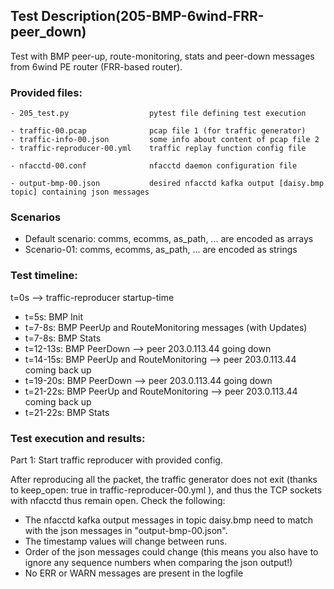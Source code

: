 ## Test Description(205-BMP-6wind-FRR-peer_down)

Test with BMP peer-up, route-monitoring, stats and peer-down messages from 6wind PE router (FRR-based router).

### Provided files:
```
- 205_test.py                  pytest file defining test execution

- traffic-00.pcap              pcap file 1 (for traffic generator)
- traffic-info-00.json         some info about content of pcap file 2
- traffic-reproducer-00.yml    traffic replay function config file

- nfacctd-00.conf              nfacctd daemon configuration file

- output-bmp-00.json           desired nfacctd kafka output [daisy.bmp topic] containing json messages
```

### Scenarios

- Default scenario: comms, ecomms, as_path, ... are encoded as arrays
- Scenario-01: comms, ecomms, as_path, ... are encoded as strings

### Test timeline:

t=0s --> traffic-reproducer startup-time

- t=5s: BMP Init
- t=7-8s: BMP PeerUp and RouteMonitoring messages (with Updates)
- t=7-8s: BMP Stats
- t=12-13s: BMP PeerDown
        --> peer 203.0.113.44 going down
- t=14-15s: BMP PeerUp and RouteMonitoring
        --> peer 203.0.113.44 coming back up
- t=19-20s: BMP PeerDown
        --> peer 203.0.113.44 going down
- t=21-22s: BMP PeerUp and RouteMonitoring
        --> peer 203.0.113.44 coming back up
- t=21-22s: BMP Stats

### Test execution and results:

Part 1: Start traffic reproducer with provided config. 

After reproducing all the packet, the traffic generator does not exit (thanks to keep_open: true in traffic-reproducer-00.yml ), and thus the TCP sockets with nfacctd thus remain open. 
Check the following:

- The nfacctd kafka output messages in topic daisy.bmp need to match with  the json messages in "output-bmp-00.json".
- The timestamp values will change between runs.
- Order of the json messages could change (this means you also have to ignore any sequence numbers when comparing the json output!)
- No ERR or WARN messages are present in the logfile
